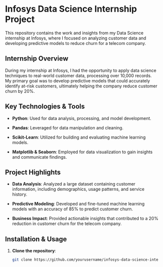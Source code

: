 # **Infosys Data Science Internship Project**

This repository contains the work and insights from my Data Science internship at Infosys, where I focused on analyzing customer data and developing predictive models to reduce churn for a telecom company.

## **Internship Overview**

During my internship at Infosys, I had the opportunity to apply data science techniques to real-world customer data, processing over 10,000 records. My primary goal was to develop predictive models that could accurately identify at-risk customers, ultimately helping the company reduce customer churn by 20%.

## **Key Technologies & Tools**

- **Python**: Used for data analysis, processing, and model development.
  
- **Pandas**: Leveraged for data manipulation and cleaning.
  
- **Scikit-Learn**: Utilized for building and evaluating machine learning models.
  
- **Matplotlib & Seaborn**: Employed for data visualization to gain insights and communicate findings.

## **Project Highlights**

- **Data Analysis**: Analyzed a large dataset containing customer information, including demographics, usage patterns, and service history.
  
- **Predictive Modeling**: Developed and fine-tuned machine learning models with an accuracy of 85% to predict customer churn.
  
- **Business Impact**: Provided actionable insights that contributed to a 20% reduction in customer churn for the telecom company.

## **Installation & Usage**

1. **Clone the repository**:
   ```bash
   git clone https://github.com/yourusername/infosys-data-science-internship.git

